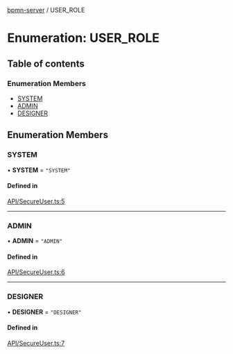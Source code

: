 [bpmn-server](../readme.md) / USER\_ROLE

# Enumeration: USER\_ROLE

## Table of contents

### Enumeration Members

- [SYSTEM](USER_ROLE.md#system)
- [ADMIN](USER_ROLE.md#admin)
- [DESIGNER](USER_ROLE.md#designer)

## Enumeration Members

### SYSTEM

• **SYSTEM** = ``"SYSTEM"``

#### Defined in

[API/SecureUser.ts:5](https://github.com/bpmnServer/bpmn-server/blob/a424360/src/API/SecureUser.ts#L5)

___

### ADMIN

• **ADMIN** = ``"ADMIN"``

#### Defined in

[API/SecureUser.ts:6](https://github.com/bpmnServer/bpmn-server/blob/a424360/src/API/SecureUser.ts#L6)

___

### DESIGNER

• **DESIGNER** = ``"DESIGNER"``

#### Defined in

[API/SecureUser.ts:7](https://github.com/bpmnServer/bpmn-server/blob/a424360/src/API/SecureUser.ts#L7)
